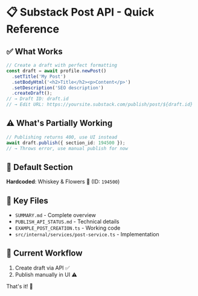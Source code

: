 # 📋 Substack Post API - Quick Reference

## ✅ What Works

```typescript
// Create a draft with perfect formatting
const draft = await profile.newPost()
  .setTitle('My Post')
  .setBodyHtml('<h2>Title</h2><p>Content</p>')
  .setDescription('SEO description')
  .createDraft();
// → Draft ID: draft.id
// → Edit URL: https://yoursite.substack.com/publish/post/${draft.id}
```

## ⚠️ What's Partially Working

```typescript
// Publishing returns 400, use UI instead
await draft.publish({ section_id: 194500 });
// → Throws error, use manual publish for now
```

## 🎯 Default Section

**Hardcoded**: Whiskey & Flowers 🌸 (ID: `194500`)

## 📁 Key Files

- `SUMMARY.md` - Complete overview
- `PUBLISH_API_STATUS.md` - Technical details
- `EXAMPLE_POST_CREATION.ts` - Working code
- `src/internal/services/post-service.ts` - Implementation

## 🚀 Current Workflow

1. Create draft via API ✅
2. Publish manually in UI ⚠️

That's it! 🎉
